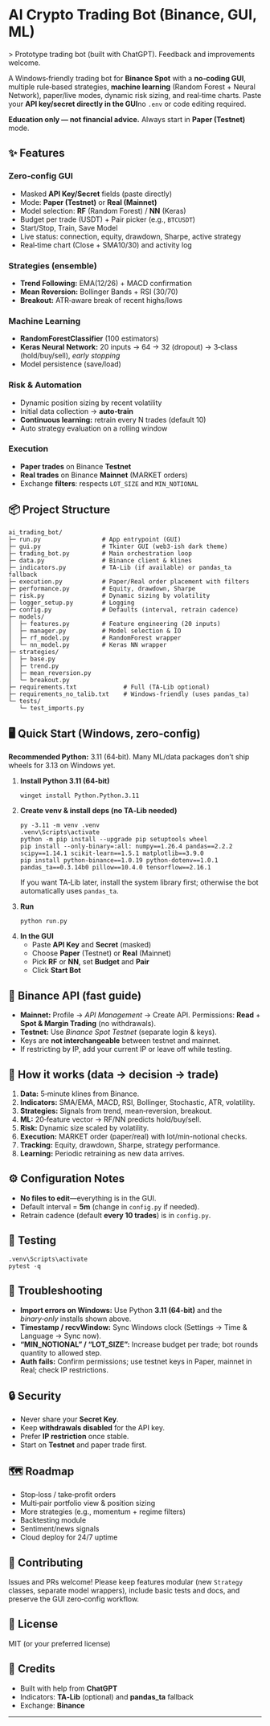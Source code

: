 <html lang="en">
<head>
<meta charset="utf-8" />
<meta name="viewport" content="width=device-width,initial-scale=1" />
<meta name="color-scheme" content="dark light" />
</head>
<body>
<main class="wrap">
  <h1>AI Crypto Trading Bot (Binance, GUI, ML)</h1>
  <p class="small">&gt; Prototype trading bot (built with ChatGPT). Feedback and improvements welcome.</p>

  <div class="panel">
    <p>A Windows‑friendly trading bot for <strong>Binance Spot</strong> with a <strong>no‑coding GUI</strong>, multiple rule‑based strategies, <strong>machine learning</strong> (Random Forest + Neural Network), paper/live modes, dynamic risk sizing, and real‑time charts. Paste your <strong>API key/secret directly in the GUI</strong>no <code>.env</code> or code editing required.</p>
    <p class="warn"><strong>Education only — not financial advice.</strong> Always start in <strong>Paper (Testnet)</strong> mode.</p>
  </div>

  <h2 id="features">✨ Features</h2>
  <div class="grid cols-2">
    <div class="panel">
      <h3>Zero‑config GUI</h3>
      <ul>
        <li>Masked <strong>API Key/Secret</strong> fields (paste directly)</li>
        <li>Mode: <strong>Paper (Testnet)</strong> or <strong>Real (Mainnet)</strong></li>
        <li>Model selection: <strong>RF</strong> (Random Forest) / <strong>NN</strong> (Keras)</li>
        <li>Budget per trade (USDT) + Pair picker (e.g., <code>BTCUSDT</code>)</li>
        <li>Start/Stop, Train, Save Model</li>
        <li>Live status: connection, equity, drawdown, Sharpe, active strategy</li>
        <li>Real‑time chart (Close + SMA10/30) and activity log</li>
      </ul>
    </div>
    <div class="panel">
      <h3>Strategies (ensemble)</h3>
      <ul>
        <li><strong>Trend Following:</strong> EMA(12/26) + MACD confirmation</li>
        <li><strong>Mean Reversion:</strong> Bollinger Bands + RSI (30/70)</li>
        <li><strong>Breakout:</strong> ATR‑aware break of recent highs/lows</li>
      </ul>
      <h3>Machine Learning</h3>
      <ul>
        <li><strong>RandomForestClassifier</strong> (100 estimators)</li>
        <li><strong>Keras Neural Network:</strong> 20 inputs → 64 → 32 (dropout) → 3‑class (hold/buy/sell), <em>early stopping</em></li>
        <li>Model persistence (save/load)</li>
      </ul>
    </div>
  </div>

  <div class="panel">
    <h3>Risk &amp; Automation</h3>
    <ul>
      <li>Dynamic position sizing by recent volatility</li>
      <li>Initial data collection → <strong>auto‑train</strong></li>
      <li><strong>Continuous learning:</strong> retrain every N trades (default 10)</li>
      <li>Auto strategy evaluation on a rolling window</li>
    </ul>
    <h3>Execution</h3>
    <ul>
      <li><strong>Paper trades</strong> on Binance <strong>Testnet</strong></li>
      <li><strong>Real trades</strong> on Binance <strong>Mainnet</strong> (MARKET orders)</li>
      <li>Exchange <strong>filters</strong>: respects <code>LOT_SIZE</code> and <code>MIN_NOTIONAL</code></li>
    </ul>
  </div>

  <h2 id="structure">📦 Project Structure</h2>
  <pre><code>ai_trading_bot/
├─ run.py                 # App entrypoint (GUI)
├─ gui.py                 # Tkinter GUI (web3-ish dark theme)
├─ trading_bot.py         # Main orchestration loop
├─ data.py                # Binance client &amp; klines
├─ indicators.py          # TA-Lib (if available) or pandas_ta fallback
├─ execution.py           # Paper/Real order placement with filters
├─ performance.py         # Equity, drawdown, Sharpe
├─ risk.py                # Dynamic sizing by volatility
├─ logger_setup.py        # Logging
├─ config.py              # Defaults (interval, retrain cadence)
├─ models/
│  ├─ features.py         # Feature engineering (20 inputs)
│  ├─ manager.py          # Model selection &amp; IO
│  ├─ rf_model.py         # RandomForest wrapper
│  └─ nn_model.py         # Keras NN wrapper
├─ strategies/
│  ├─ base.py
│  ├─ trend.py
│  ├─ mean_reversion.py
│  └─ breakout.py
├─ requirements.txt             # Full (TA‑Lib optional)
├─ requirements_no_talib.txt    # Windows‑friendly (uses pandas_ta)
└─ tests/
   └─ test_imports.py
</code></pre>

  <h2 id="quickstart">🖥️ Quick Start (Windows, zero‑config)</h2>
  <div class="callout">
    <p><strong>Recommended Python:</strong> 3.11 (64‑bit). Many ML/data packages don’t ship wheels for 3.13 on Windows yet.</p>
  </div>
  <ol>
    <li>
      <strong>Install Python 3.11 (64‑bit)</strong>
      <pre><code>winget install Python.Python.3.11</code></pre>
    </li>
    <li>
      <strong>Create venv &amp; install deps (no TA‑Lib needed)</strong>
      <pre><code>py -3.11 -m venv .venv
.venv\Scripts\activate
python -m pip install --upgrade pip setuptools wheel
pip install --only-binary=:all: numpy==1.26.4 pandas==2.2.2 scipy==1.14.1 scikit-learn==1.5.1 matplotlib==3.9.0
pip install python-binance==1.0.19 python-dotenv==1.0.1 pandas_ta==0.3.14b0 pillow==10.4.0 tensorflow==2.16.1</code></pre>
      <p class="small">If you want TA‑Lib later, install the system library first; otherwise the bot automatically uses <code>pandas_ta</code>.</p>
    </li>
    <li>
      <strong>Run</strong>
      <pre><code>python run.py</code></pre>
    </li>
    <li>
      <strong>In the GUI</strong>
      <ul>
        <li>Paste <strong>API Key</strong> and <strong>Secret</strong> (masked)</li>
        <li>Choose <strong>Paper</strong> (Testnet) or <strong>Real</strong> (Mainnet)</li>
        <li>Pick <strong>RF</strong> or <strong>NN</strong>, set <strong>Budget</strong> and <strong>Pair</strong></li>
        <li>Click <strong>Start Bot</strong></li>
      </ul>
    </li>
  </ol>

  <h2 id="binance">🔑 Binance API (fast guide)</h2>
  <ul>
    <li><strong>Mainnet:</strong> Profile → <em>API Management</em> → Create API. Permissions: <strong>Read</strong> + <strong>Spot &amp; Margin Trading</strong> (no withdrawals).</li>
    <li><strong>Testnet:</strong> Use <em>Binance Spot Testnet</em> (separate login &amp; keys).</li>
    <li>Keys are <strong>not interchangeable</strong> between testnet and mainnet.</li>
    <li>If restricting by IP, add your current IP or leave off while testing.</li>
  </ul>

  <h2 id="flow">🧠 How it works (data → decision → trade)</h2>
  <ol>
    <li><strong>Data:</strong> 5‑minute klines from Binance.</li>
    <li><strong>Indicators:</strong> SMA/EMA, MACD, RSI, Bollinger, Stochastic, ATR, volatility.</li>
    <li><strong>Strategies:</strong> Signals from trend, mean‑reversion, breakout.</li>
    <li><strong>ML:</strong> 20‑feature vector → RF/NN predicts hold/buy/sell.</li>
    <li><strong>Risk:</strong> Dynamic size scaled by volatility.</li>
    <li><strong>Execution:</strong> MARKET order (paper/real) with lot/min-notional checks.</li>
    <li><strong>Tracking:</strong> Equity, drawdown, Sharpe, strategy performance.</li>
    <li><strong>Learning:</strong> Periodic retraining as new data arrives.</li>
  </ol>

  <h2 id="config">⚙️ Configuration Notes</h2>
  <ul>
    <li><strong>No files to edit</strong>—everything is in the GUI.</li>
    <li>Default interval = <strong>5m</strong> (change in <code>config.py</code> if needed).</li>
    <li>Retrain cadence (default <strong>every 10 trades</strong>) is in <code>config.py</code>.</li>
  </ul>

  <h2 id="testing">🧪 Testing</h2>
  <pre><code>.venv\Scripts\activate
pytest -q</code></pre>

  <h2 id="troubleshooting">🛟 Troubleshooting</h2>
  <ul>
    <li><strong>Import errors on Windows:</strong> Use Python <strong>3.11 (64‑bit)</strong> and the <em>binary‑only</em> installs shown above.</li>
    <li><strong>Timestamp / recvWindow:</strong> Sync Windows clock (Settings → Time &amp; Language → Sync now).</li>
    <li><strong>“MIN_NOTIONAL” / “LOT_SIZE”:</strong> Increase budget per trade; bot rounds quantity to allowed step.</li>
    <li><strong>Auth fails:</strong> Confirm permissions; use testnet keys in Paper, mainnet in Real; check IP restrictions.</li>
  </ul>

  <h2 id="security">🔒 Security</h2>
  <ul>
    <li>Never share your <strong>Secret Key</strong>.</li>
    <li>Keep <strong>withdrawals disabled</strong> for the API key.</li>
    <li>Prefer <strong>IP restriction</strong> once stable.</li>
    <li>Start on <strong>Testnet</strong> and paper trade first.</li>
  </ul>

  <h2 id="roadmap">🗺️ Roadmap</h2>
  <ul>
    <li>Stop‑loss / take‑profit orders</li>
    <li>Multi‑pair portfolio view &amp; position sizing</li>
    <li>More strategies (e.g., momentum + regime filters)</li>
    <li>Backtesting module</li>
    <li>Sentiment/news signals</li>
    <li>Cloud deploy for 24/7 uptime</li>
  </ul>

  <h2 id="contrib">🤝 Contributing</h2>
  <p>Issues and PRs welcome! Please keep features modular (new <code>Strategy</code> classes, separate model wrappers), include basic tests and docs, and preserve the GUI zero‑config workflow.</p>

  <h2 id="license">📜 License</h2>
  <p>MIT (or your preferred license)</p>

  <h2 id="credits">🙏 Credits</h2>
  <ul>
    <li>Built with help from <strong>ChatGPT</strong></li>
    <li>Indicators: <strong>TA‑Lib</strong> (optional) and <strong>pandas_ta</strong> fallback</li>
    <li>Exchange: <strong>Binance</strong></li>
  </ul>

  <hr />
</main>
</body>
</html>
